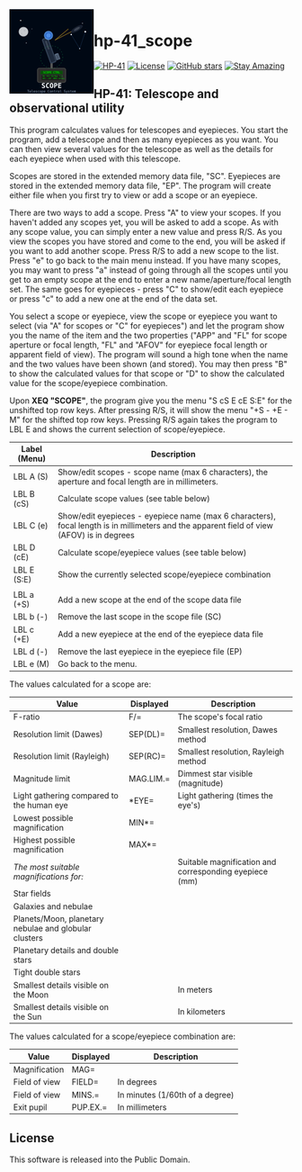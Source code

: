 <img src="img/scope_logo.svg" align="left" width="150" height="150" alt="Telescope Logo">

# hp-41_scope

[![HP-41](https://img.shields.io/badge/HP--41-Calculator-orange)](https://en.wikipedia.org/wiki/HP-41C)
[![License](https://img.shields.io/badge/License-Public%20Domain-brightgreen.svg)](https://unlicense.org/)
[![GitHub stars](https://img.shields.io/github/stars/isene/hp-41_scope.svg)](https://github.com/isene/hp-41_scope/stargazers)
[![Stay Amazing](https://img.shields.io/badge/Stay-Amazing-blue.svg)](https://isene.org)

## HP-41: Telescope and observational utility

This program calculates values for telescopes and eyepieces. You start the program, add a telescope and then as many eyepieces as you want. You can then view several values for the telescope as well as the details for each eyepiece when used with this telescope. 

Scopes are stored in the extended memory data file, "SC". Eyepieces are stored in the extended memory data file, "EP". The program will create either file when you first try to view or add a scope or an eyepiece.

There are two ways to add a scope. Press "A" to view your scopes. If you haven't added any scopes yet, you will be asked to add a scope. As with any scope value, you can simply enter a new value and press R/S. As you view the scopes you have stored and come to the end, you will be asked if you want to add another scope. Press R/S to add a new scope to the list. Press "e" to go back to the main menu instead. If you have many scopes, you may want to press "a" instead of going through all the scopes until you get to an empty scope at the end to enter a new name/aperture/focal length set. The same goes for eyepieces - press "C" to show/edit each eyepiece or press "c" to add a new one at the end of the data set.

You select a scope or eyepiece, view the scope or eyepiece you want to select (via "A" for scopes or "C" for eyepieces") and let the program show you the name of the item and the two properties ("APP" and "FL" for scope aperture or focal length, "FL" and "AFOV" for eyepiece focal length or apparent field of view). The program will sound a high tone when the name and the two values have been shown (and stored). You may then press "B" to show the calculated values for that scope or "D" to show the calculated value for the scope/eyepiece combination.

Upon **XEQ "SCOPE"**, the program give you the menu "S cS E cE S:E" for the unshifted top row keys. After pressing R/S, it will show the menu "+S - +E - M" for the shifted top row keys. Pressing R/S again takes the program to LBL E and shows the current selection of scope/eyepiece.

Label (Menu) |Description
-------------|-----------
LBL A (S)    |Show/edit scopes - scope name (max 6 characters), the aperture and focal length are in millimeters.
LBL B (cS)   |Calculate scope values (see table below)
LBL C (e)    |Show/edit eyepieces - eyepiece name (max 6 characters), focal length is in millimeters and the apparent field of view (AFOV) is in degrees
LBL D (cE)   |Calculate scope/eyepiece values (see table below)
LBL E (S:E)  |Show the currently selected scope/eyepiece combination
             | 
LBL a (+S)   |Add a new scope at the end of the scope data file
LBL b (-)    |Remove the last scope in the scope file (SC)
LBL c (+E)   |Add a new eyepiece at the end of the eyepiece data file
LBL d (-)    |Remove the last eyepiece in the eyepiece file (EP)
LBL e (M)    |Go back to the menu.

The values calculated for a scope are:

Value                                                 |Displayed |Description
------------------------------------------------------|----------|-----------
F-ratio                                               | F/=      | The scope's focal ratio
Resolution limit (Dawes)                              | SEP(DL)= | Smallest resolution, Dawes method
Resolution limit (Rayleigh)                           | SEP(RC)= | Smallest resolution, Rayleigh method
Magnitude limit                                       | MAG.LIM.=| Dimmest star visible (magnitude)
Light gathering compared to the human eye             | \*EYE=   | Light gathering (times the eye's)
Lowest possible magnification                         | MIN\*=   | 
Highest possible magnification                        | MAX\*=   |
*The most suitable magnifications for:*               |          | Suitable magnification and corresponding eyepiece (mm)
Star fields                                           |          |
Galaxies and nebulae                                  |          |
Planets/Moon, planetary nebulae and globular clusters |          |
Planetary details and double stars                    |          |
Tight double stars                                    |          |
Smallest details visible on the Moon                  |          | In meters
Smallest details visible on the Sun                   |          | In kilometers

The values calculated for a scope/eyepiece combination are:

Value         |Displayed |Description
--------------|----------|-----------
Magnification | MAG=     |
Field of view | FIELD=   |In degrees
Field of view | MINS.=   |In minutes (1/60th of a degree)
Exit pupil    | PUP.EX.= |In millimeters


## License
This software is released into the Public Domain.
